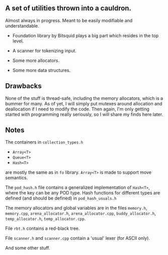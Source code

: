 ## A set of utilities thrown into a cauldron.

Almost always in progress. Meant to be easily modifiable and understandable.

* Foundation library by Bitsquid plays a big part which resides in the top
  level.

* A scanner for tokenizing input.

* Some more allocators.

* Some more data structures.

## Drawbacks

None of the stuff is thread-safe, including the memory allocators, which is a
bummer for many. As of yet, I will simply put mutexes around allocation and
deallocation if I need to modify the code. Then again, I'm only getting
started with programming really seriously, so I will share my finds here
later.

## Notes

The containers in `collection_types.h`

- `Array<T>`
- `Queue<T>`
- `Hash<T>`

are mostly the same as in `fo` library. `Array<T>` is made to support
move semantics.

The `pod_hash.h` file contains a generalized implementation of `Hash<T>`,
where the key can be any POD type. Hash functions for different types are
defined (and should be defined) in `pod_hash_usuals.h`

The memory allocators and global variables are in the files `memory.h`,
`memory.cpp`, `arena_allocator.h`, `arena_allocator.cpp`, `buddy_allocator.h`,
`temp_allocator.h`, `temp_allocator.cpp`.

File `rbt.h` contains a red-black tree.

File `scanner.h` and `scanner.cpp` contain a 'usual' lexer (for ASCII only).

And some other stuff.